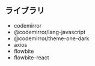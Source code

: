 ## ライブラリ

- codemirror
- @codemirror/lang-javascript
- @codemirror/theme-one-dark
- axios
- flowbite
- flowbite-react
